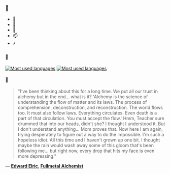 ### 👋

- 🔭
- 🌱
- 💬
- 📫
- ⚡

#### 🧏

[![Most used languages](https://github-readme-stats-aynah.vercel.app/api/top-langs/?username=aynh&theme=solarized-dark&langs_count=6&layout=compact&hide_title=true)](https://github.com/anuraghazra/github-readme-stats#gh-dark-mode-only)
[![Most used languages](https://github-readme-stats-aynah.vercel.app/api/top-langs/?username=aynh&theme=solarized-light&langs_count=6&layout=compact&hide_title=true)](https://github.com/anuraghazra/github-readme-stats#gh-light-mode-only)

#### 💬

> "I've been thinking about this for a long time. We put all our trust in alchemy but in the end... what is it? 'Alchemy is the science of understanding the flow of matter and its laws. The process of comprehension, deconstruction, and reconstruction. The world flows too. It must also follow laws. Everything circulates. Even death is a part of that circulation. You must accept the flow.' Hmm, Teacher sure drummed that into our heads, didn't she? I thought I understood it. But I don't understand anything... Mom proves that. Now here I am again, trying desperately to figure out a way to do the impossible. I'm such a hopeless idiot. All this time and I haven't grown up one bit. I thought maybe the rain would wash away some of this gloom that's been following me... but right now, every drop that hits my face is even more depressing."

&mdash; [**Edward Elric**](https://myanimelist.net/character.php?q=Edward%20Elric&cat=character), [**Fullmetal Alchemist**](https://myanimelist.net/search/all?q=Fullmetal%20Alchemist&cat=all)
